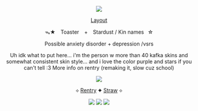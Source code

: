 <div align="center">
 
  ![](https://64.media.tumblr.com/8e8660659378f17f728143b420ecd874/df31259d178bcb72-c8/s1280x1920/b7946f59913250c2b0382b4e1a7a7bff42c29477.gifv)
  
  [Layout](https://www.tumblr.com/cuisinekuga/785536321324187648/kafka-themepack?source=share)

ᯓ★ ⠀Toaster⠀ + ⠀Stardust / Kin names⠀☆

Possible anxiety disorder + depression /vsrs

Uh idk what to put here... i'm the person w more than 40 kafka skins and somewhat consistent skin style... and i love the color purple and stars if you can't tell :3 More info on rentry (remaking it, slow cuz school)

![](https://64.media.tumblr.com/2d87f8d72e3596705c951cb1e5892545/df31259d178bcb72-5a/s2048x3072/7bcd129b591989e9bdf2365c010f963f47de652d.pnj)

 ⟡ [Rentry](https://rentry.co/Nessun_Dorma) ✦ [Straw](https://sugarcloudexpress.straw.page/) ⟡

  ![](https://64.media.tumblr.com/80912009573ecacd42914698075f5b43/df31259d178bcb72-c4/s100x200/01d30857e111637313b84388fb8b85ca88d3026e.pnj) ![](https://64.media.tumblr.com/09b8149e5abaafa0e728879570f20e7c/df31259d178bcb72-56/s100x200/63279c7d94bb1fa70b463cf0dc1f590e7755e813.pnj) ![](https://64.media.tumblr.com/0862cbbe46d2963b7fe82484f83c3706/df31259d178bcb72-0f/s100x200/b855fda26082d00683c2ef88b4c33e7ca86f4148.pnj)

<!--
**ToasterTheFox/ToasterTheFox** is a ✨ _special_ ✨ repository because its `README.md` (this file) appears on your GitHub profile.

Here are some ideas to get you started:

- 🔭 I’m currently working on ...
- 🌱 I’m currently learning ...
- 👯 I’m looking to collaborate on ...
- 🤔 I’m looking for help with ...
- 💬 Ask me about ...
- 📫 How to reach me: ...
- 😄 Pronouns: ...
- ⚡ Fun fact: ...
-->
